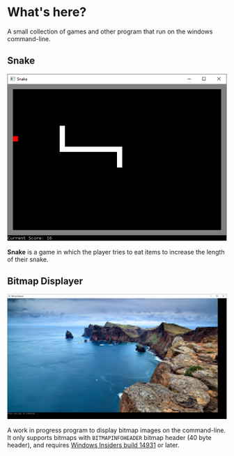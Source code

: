 # What's here?
A small collection of games and other program that run on the windows command-line.

## Snake
![Snake](/Screenshots/Snake1.png?raw=true "Screenshot")

**Snake** is a game in which the player tries to eat items to increase the length of their snake.

## Bitmap Displayer
![Bitmap Displayer](/Screenshots/BitmapDisplayer1.png?raw=true "Screenshot")

A work in progress program to display bitmap images on the command-line. 
It only supports bitmaps with `BITMAPINFOHEADER` bitmap header (40 byte header), and requires 
[Windows Insiders build 14931](https://blogs.msdn.microsoft.com/commandline/2016/09/22/24-bit-color-in-the-windows-console/)
or later.
